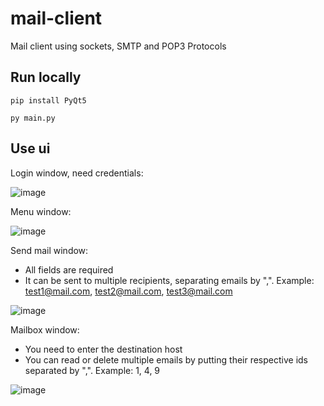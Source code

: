 # mail-client
Mail client using sockets, SMTP and POP3 Protocols

## Run locally

~~~
pip install PyQt5

py main.py
~~~

## Use ui

Login window, need credentials:

![image](https://user-images.githubusercontent.com/59854430/122819340-5528ad80-d2a8-11eb-94cc-1bcaba087618.png)

Menu window:

![image](https://user-images.githubusercontent.com/59854430/122819388-65d92380-d2a8-11eb-98bd-7de4cc1f4204.png)

Send mail window:

- All fields are required
- It can be sent to multiple recipients, separating emails by ",".
  Example: test1@mail.com, test2@mail.com, test3@mail.com 

![image](https://user-images.githubusercontent.com/59854430/122819439-77bac680-d2a8-11eb-8cd9-0c8be15abc32.png)

Mailbox window:

- You need to enter the destination host 
- You can read or delete multiple emails by putting their respective ids separated by ",".
Example: 1, 4, 9 

![image](https://user-images.githubusercontent.com/59854430/122819737-d3854f80-d2a8-11eb-8083-aa6252aac5d9.png)

